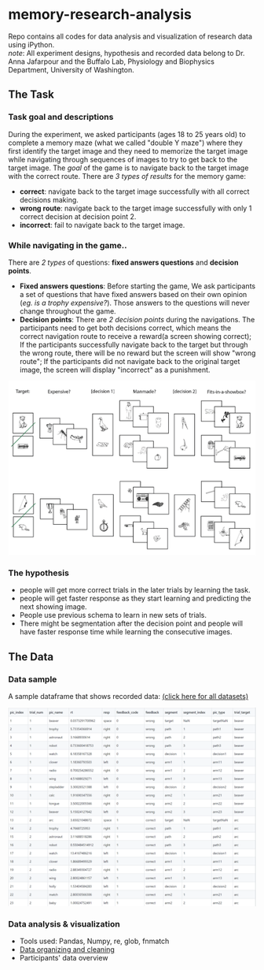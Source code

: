 # **memory-research-analysis**
Repo contains all codes for data analysis and visualization of research data using iPython. <br>
_note_: All experiment designs, hypothesis and recorded data belong to Dr. Anna Jafarpour and the Buffalo Lab, Physiology and Biophysics Department, University of Washington.


## The Task
### Task goal and descriptions
During the experiment, we asked participants (ages 18 to 25 years old) to complete a memory maze (what we called "double Y maze") where they first identify the target image and they need to memorize the target image while navigating through sequences of images to try to get back to the target image. The _goal_ of the game is to navigate back to the target image with the correct route. There are _3 types of results_ for the memory game:
- **correct**: navigate back to the target image successfully with all correct decisions making.
- **wrong route**: navigate back to the target image successfully with only 1 correct decision at decision point 2.
- **incorrect**: fail to navigate back to the target image.

### While navigating in the game..
There are _2 types_ of questions: **fixed answers questions** and **decision points**.
- **Fixed answers questions**: Before starting the game, We ask participants a set of questions that have fixed answers based on their own opinion (_eg. is a trophy expensive?_). Those answers to the questions will never change throughout the game.
- **Decision points**: There are _2 decision points_ during the navigations. The participants need to get both decisions correct, which means the correct navigation route to receive a reward(a screen showing correct); If the participants successfully navigate back to the target but through the wrong route, there will be no reward but the screen will show "wrong route"; If the participants did not navigate back to the original target image, the screen will display "incorrect" as a punishment.

![maze design](doubleYmaze.png)

### The hypothesis
- people will get more correct trials in the later trials by learning the task.
- people will get faster response as they start learning and predicting the next showing image.
- People use previous schema to learn in new sets of trials.
- There might be segmentation after the decision point and people will have faster response time while learning the consecutive images.

## The Data

### Data sample
A sample dataframe that shows recorded data: [(click here for all datasets)](https://github.com/yuany32/memory-research-analysis/tree/master/subj_data)

![sample dataframe](dataframe_sample.png)

### Data analysis & visualization
- Tools used: Pandas, Numpy, re, glob, fnmatch
- [Data organizing and cleaning](https://github.com/yuany32/memory-research-analysis/blob/master/data%20summary.ipynb)
- Participants' data overview
